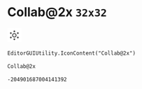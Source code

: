 # Collab@2x `32x32`
<img src="/img/Collab@2x.png" width=32 height=32>

``` CSharp
EditorGUIUtility.IconContent("Collab@2x")
```
```
Collab@2x
```
```
-204901687004141392
```
